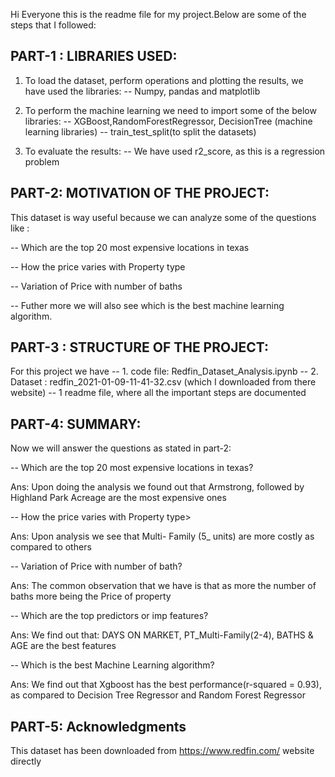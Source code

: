 Hi Everyone this is the readme file for my project.Below are some of the steps that I followed:

## PART-1 : LIBRARIES USED:

1. To load the dataset, perform operations and plotting the results, we have used the libraries:
-- Numpy, pandas and matplotlib

2. To perform the machine learning we need to import some of the below libraries:
-- XGBoost,RandomForestRegressor, DecisionTree (machine learning libraries)
-- train_test_split(to split the datasets)

3. To evaluate the results:
-- We have used r2_score, as this is a regression problem

## PART-2: MOTIVATION OF THE PROJECT:

This dataset is way useful because we can analyze some of the questions like :

-- Which are the top 20 most expensive locations in texas

-- How the price varies with Property type

-- Variation of Price with number of baths

-- Futher more we will also see which is the best machine learning algorithm.

## PART-3 : STRUCTURE OF THE PROJECT:

For this project we have -- 1. code file: Redfin_Dataset_Analysis.ipynb
                         -- 2. Dataset : redfin_2021-01-09-11-41-32.csv (which I downloaded from there website)
                         -- 1 readme file, where all the important steps are documented
                         
## PART-4: SUMMARY:

Now we will answer the questions as stated in part-2:

-- Which are the top 20 most expensive locations in texas?

Ans: Upon doing the analysis we found out that Armstrong, followed by Highland Park Acreage are the most expensive ones

-- How the price varies with Property type>

Ans: Upon analysis we see that Multi- Family (5_ units) are more costly as compared to others

-- Variation of Price with number of bath?

Ans: The common observation that we have is that as more the number of baths more being the Price of property

-- Which are the top predictors or imp features?

Ans: We find out that: DAYS ON MARKET, PT_Multi-Family(2-4), BATHS & AGE are the best features

-- Which is the best Machine Learning algorithm?

Ans: We find out that Xgboost has the best performance(r-squared = 0.93), as compared to Decision Tree Regressor and Random Forest Regressor

## PART-5: Acknowledgments

This dataset has been downloaded from https://www.redfin.com/ website directly
